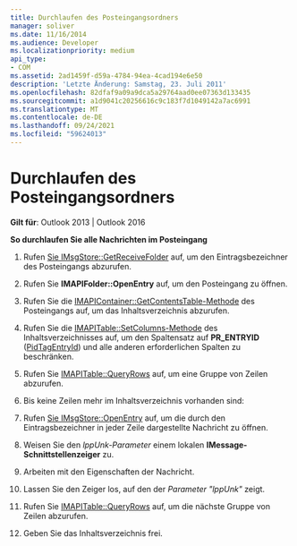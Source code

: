 ```yaml
---
title: Durchlaufen des Posteingangsordners
manager: soliver
ms.date: 11/16/2014
ms.audience: Developer
ms.localizationpriority: medium
api_type:
- COM
ms.assetid: 2ad1459f-d59a-4784-94ea-4cad194e6e50
description: 'Letzte Änderung: Samstag, 23. Juli 2011'
ms.openlocfilehash: 82dfaf9a09a9dca5a29764aad0ee07363d133435
ms.sourcegitcommit: a1d9041c20256616c9c183f7d1049142a7ac6991
ms.translationtype: MT
ms.contentlocale: de-DE
ms.lasthandoff: 09/24/2021
ms.locfileid: "59624013"
---
```

# <a name="traversing-the-inbox-folder"></a>Durchlaufen des Posteingangsordners

  
  
**Gilt für**: Outlook 2013 | Outlook 2016 
  
 **So durchlaufen Sie alle Nachrichten im Posteingang**
  
1. Rufen [Sie IMsgStore::GetReceiveFolder](imsgstore-getreceivefolder.md) auf, um den Eintragsbezeichner des Posteingangs abzurufen. 
    
2. Rufen Sie **IMAPIFolder::OpenEntry** auf, um den Posteingang zu öffnen. 
    
3. Rufen Sie die [IMAPIContainer::GetContentsTable-Methode](imapicontainer-getcontentstable.md) des Posteingangs auf, um das Inhaltsverzeichnis abzurufen. 
    
4. Rufen Sie die [IMAPITable::SetColumns-Methode](imapitable-setcolumns.md) des Inhaltsverzeichnisses auf, um den Spaltensatz auf **PR_ENTRYID** ([PidTagEntryId](pidtagentryid-canonical-property.md)) und alle anderen erforderlichen Spalten zu beschränken. 
    
5. Rufen Sie [IMAPITable::QueryRows](imapitable-queryrows.md) auf, um eine Gruppe von Zeilen abzurufen. 
    
6. Bis keine Zeilen mehr im Inhaltsverzeichnis vorhanden sind:
    
1. Rufen [Sie IMsgStore::OpenEntry](imsgstore-openentry.md) auf, um die durch den Eintragsbezeichner in jeder Zeile dargestellte Nachricht zu öffnen. 
    
2. Weisen Sie den  _lppUnk-Parameter_ einem lokalen **IMessage-Schnittstellenzeiger** zu. 
    
3. Arbeiten mit den Eigenschaften der Nachricht.
    
4. Lassen Sie den Zeiger los, auf den der  _Parameter "lppUnk"_ zeigt. 
    
5. Rufen Sie [IMAPITable::QueryRows](imapitable-queryrows.md) auf, um die nächste Gruppe von Zeilen abzurufen. 
    
7. Geben Sie das Inhaltsverzeichnis frei.
    

